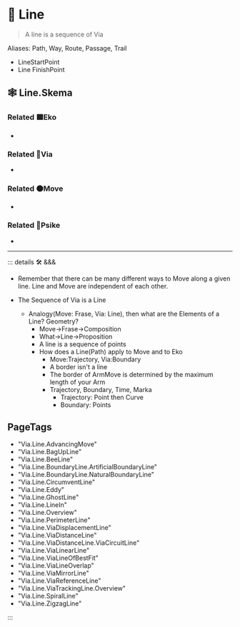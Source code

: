 # 🔻 <via>Line</via>

> A line is a sequence of Via

Aliases: Path, Way, Route, Passage, Trail

- LineStartPoint
- Line FinishPoint

## 🕸 Line.Skema

### Related 🟩<eko>Eko</eko>

-

### Related 🔻<via>Via</via>

-

### Related 🟠<move>Move</move>

-

### Related 💜<psike>Psike</psike>

-

---

<!-- =================================================== -->
<!-- =================================================== -->
<!-- =================================================== -->
<!-- =================================================== -->
<!-- =================================================== -->
::: details 🛠 <dev>&&&</dev>

- Remember that there can be many different ways to Move along a given line. Line and Move are independent of each other.

- The Sequence of Via is a Line
    - Analogy(Move: Frase, Via: Line), then what are the Elements of a Line? Geometry?
        - Move->Frase->Composition
        - What->Line->Proposition
        - A line is a sequence of points
        - How does a Line(Path) apply to Move and to Eko
            - Move:Trajectory, Via:Boundary
            - A border isn't a line
            - The border of ArmMove is determined by the maximum length of your Arm
            - Trajectory, Boundary, Time, Marka
                - Trajectory: Point then Curve
                - Boundary: Points

<h2>PageTags</h2>

- "Via.Line.AdvancingMove"
- "Via.Line.BagUpLine"
- "Via.Line.BeeLine"
- "Via.Line.BoundaryLine.ArtificialBoundaryLine"
- "Via.Line.BoundaryLine.NaturalBoundaryLine"
- "Via.Line.CircumventLine"
- "Via.Line.Eddy"
- "Via.Line.GhostLine"
- "Via.Line.LineIn"
- "Via.Line.Overview"
- "Via.Line.PerimeterLine"
- "Via.Line.ViaDisplacementLine"
- "Via.Line.ViaDistanceLine"
- "Via.Line.ViaDistanceLine.ViaCircuitLine"
- "Via.Line.ViaLinearLine"
- "Via.Line.ViaLineOfBestFit"
- "Via.Line.ViaLineOverlap"
- "Via.Line.ViaMirrorLine"
- "Via.Line.ViaReferenceLine"
- "Via.Line.ViaTrackingLine.Overview"
- "Via.Line.SpiralLine"
- "Via.Line.ZigzagLine"

:::
